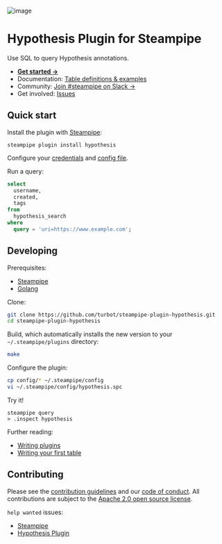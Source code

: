 ![image](https://hub.steampipe.io/images/plugins/turbot/hypothesis-social-graphic.png)
# Hypothesis Plugin for Steampipe

Use SQL to query Hypothesis annotations.

- **[Get started →](https://hub.steampipe.io/plugins/turbot/hypothesis)**
- Documentation: [Table definitions & examples](https://hub.steampipe.io/plugins/turbot/hypothesis/tables)
- Community: [Join #steampipe on Slack →](https://turbot.com/community/join)
- Get involved: [Issues](https://github.com/turbot/steampipe-plugin-hypothesis)
## Quick start

Install the plugin with [Steampipe](https://steampipe.io):

```shell
steampipe plugin install hypothesis
```

Configure your [credentials](https://hub.steampipe.io/plugins/turbot/hypothesis#credentials) and [config file](https://hub.steampipe.io/plugins/turbot/hypothesis#configuration).

Run a query:

```sql
select
  username,
  created,
  tags
from
  hypothesis_search
where
  query = 'uri=https://www.example.com';
```
## Developing

Prerequisites:

- [Steampipe](https://steampipe.io/downloads)
- [Golang](https://golang.org/doc/install)

Clone:

```sh
git clone https://github.com/turbot/steampipe-plugin-hypothesis.git
cd steampipe-plugin-hypothesis
```

Build, which automatically installs the new version to your `~/.steampipe/plugins` directory:

```sh
make
```

Configure the plugin:

```sh
cp config/* ~/.steampipe/config
vi ~/.steampipe/config/hypothesis.spc
```

Try it!

```shell
steampipe query
> .inspect hypothesis
```

Further reading:

- [Writing plugins](https://steampipe.io/docs/develop/writing-plugins)
- [Writing your first table](https://steampipe.io/docs/develop/writing-your-first-table)

## Contributing

Please see the [contribution guidelines](https://github.com/turbot/steampipe/blob/main/CONTRIBUTING.md) and our [code of conduct](https://github.com/turbot/steampipe/blob/main/CODE_OF_CONDUCT.md). All contributions are subject to the [Apache 2.0 open source license](https://github.com/turbot/steampipe-plugin-hypothesis/blob/main/LICENSE).

`help wanted` issues:

- [Steampipe](https://github.com/turbot/steampipe/labels/help%20wanted)
- [Hypothesis Plugin](https://github.com/turbot/steampipe-plugin-hypothesis/labels/help%20wanted)
